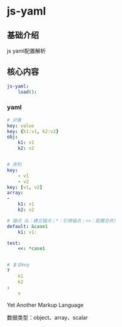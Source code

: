 # js-yaml

## 基础介绍

js yaml配置解析


## 核心内容
```yaml
js-yaml:
    load():
```


### yaml
```yaml
# 对象
key: value
key: {k1:v1, k2:v2}
obj:
    k1: v1
    k2: v2


# 序列
key:
    - v1
    - v2
key: [v1, v2]
array:
-
    k1: v1
    k2: v2

# 锚点（&：建立锚点；*：引用锚点；<<：配置合并）
default: &case1
    k1: v1:

test:
    <<: *case1


# 复合key
?
    k1
    k2
:
    v
```
Yet Another Markup Language

数据类型：object、array、scalar